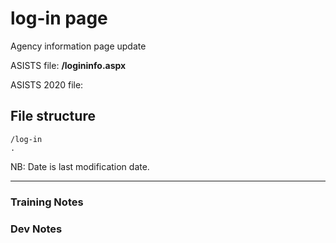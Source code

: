 # log-in page

Agency information page update

ASISTS file: **/logininfo.aspx**

ASISTS 2020 file:

## File structure

```
/log-in
.
```

NB: Date is last modification date.

---

### Training Notes

### Dev Notes
